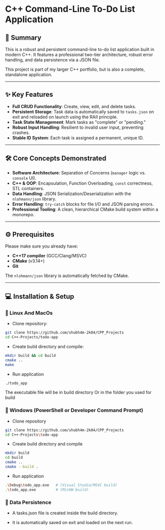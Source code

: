 
# C++ Command-Line To-Do List Application

## 📝 Summary
This is a robust and persistent command-line to-do list application built in modern C++. It features a professional two-tier architecture, robust error handling, and data persistence via a JSON file.

This project is part of my larger C++ portfolio, but is also a complete, standalone application.

---

## ✨ Key Features
- **Full CRUD Functionality**: Create, view, edit, and delete tasks.
- **Persistent Storage**: Task data is automatically saved to `tasks.json` on exit and reloaded on launch using the RAII principle.
- **Task State Management**: Mark tasks as "complete" or "pending."
- **Robust Input Handling**: Resilient to invalid user input, preventing crashes.
- **Stable ID System**: Each task is assigned a permanent, unique ID.

---

## 🛠️ Core Concepts Demonstrated
- **Software Architecture**: Separation of Concerns (`manager` logic vs. `console` UI).
- **C++ & OOP**: Encapsulation, Function Overloading, `const` correctness, STL containers.
- **Data Handling**: JSON Serialization/Deserialization with the `nlohmann/json` library.
- **Error Handling**: `try-catch` blocks for file I/O and JSON parsing errors.
- **Professional Tooling**: A clean, hierarchical CMake build system within a monorepo.

---

## ⚙️ Prerequisites
Please make sure you already have:
- **C++17 compiler** (GCC/Clang/MSVC)
- **CMake** (v3.14+)
- **Git**

The `nlohmann/json` library is automatically fetched by CMake.

---

## 💻 Installation & Setup

### 🔹 Linux And MacOs

- Clone repository:
```bash
git clone https://github.com/shubh4m-2k04/CPP_Projects
cd C++-Projects/todo-app
```

- Create build directory and compile:
```bash
mkdir build && cd build
cmake ..
make
```

- Run application
```bash
./todo_app
```
The executable file will be in build directory
Or in the folder you used for build

### 🔹 Windows (PowerShell or Developer Command Prompt)
- Clone repository
```bash
git clone https://github.com/shubh4m-2k04/CPP_Projects
cd C++-Projects\todo-app
```

- Create build directory and compile
```bash
mkdir build
cd build
cmake ..
cmake --build .
```

- Run application
```bash
.\Debug\todo_app.exe   # (Visual Studio/MSVC build)
.\todo_app.exe         # (MinGW build)
```
### 📂 Data Persistence

- A tasks.json file is created inside the build directory.

- It is automatically saved on exit and loaded on the next run.


